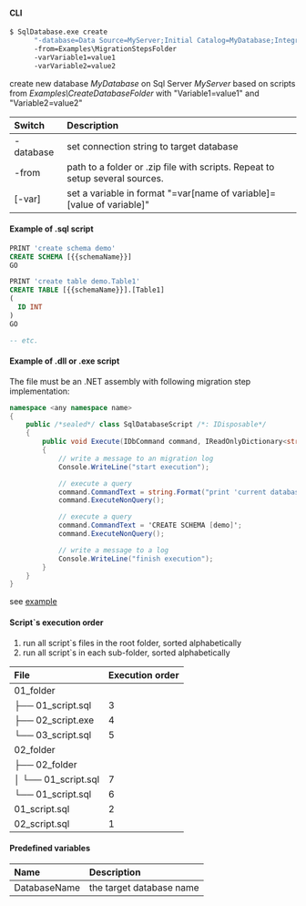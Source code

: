 ﻿#### CLI
```bash
$ SqlDatabase.exe create
      "-database=Data Source=MyServer;Initial Catalog=MyDatabase;Integrated Security=True"
      -from=Examples\MigrationStepsFolder
      -varVariable1=value1
      -varVariable2=value2
```
create new database *MyDatabase* on Sql Server *MyServer* based on scripts from *Examples\CreateDatabaseFolder* with "Variable1=value1" and "Variable2=value2"

|Switch|Description|
|:--|:----------|
|-database|set connection string to target database|
|-from|path to a folder or .zip file with scripts. Repeat to setup several sources.|
|[-var]|set a variable in format "=var[name of variable]=[value of variable]"|


#### Example of .sql script
```sql
PRINT 'create schema demo'
CREATE SCHEMA [{{schemaName}}]
GO

PRINT 'create table demo.Table1'
CREATE TABLE [{{schemaName}}].[Table1]
(
  ID INT
)
GO

-- etc.
```


#### Example of .dll or .exe script
The file must be an .NET assembly with following migration step implementation:
```C#
namespace <any namespace name>
{
    public /*sealed*/ class SqlDatabaseScript /*: IDisposable*/
    {
        public void Execute(IDbCommand command, IReadOnlyDictionary<string, string> variables)
        {
            // write a message to an migration log
            Console.WriteLine("start execution");

            // execute a query
            command.CommandText = string.Format("print 'current database name is {0}'", variables["DatabaseName"]);
            command.ExecuteNonQuery();

            // execute a query
            command.CommandText = 'CREATE SCHEMA [demo]';
            command.ExecuteNonQuery();

            // write a message to a log
            Console.WriteLine("finish execution");
        }
    }
}
```
see [example](../CSharpMirationStep/)

#### Script`s execution order
1. run all script`s files in the root folder, sorted alphabetically
2. run all script`s in each sub-folder, sorted alphabetically

|File|Execution order|
|:--|:----------|
|01_folder||
|├── 01_script.sql|3|
|├── 02_script.exe|4|
|└── 03_script.sql|5|
|02_folder||
|├── 02_folder||
|│   └── 01_script.sql|7|
|└── 01_script.sql|6|
|01_script.sql|2|
|02_script.sql|1|


#### Predefined variables
|Name|Description|
|:--|:----------|
|DatabaseName|the target database name|
